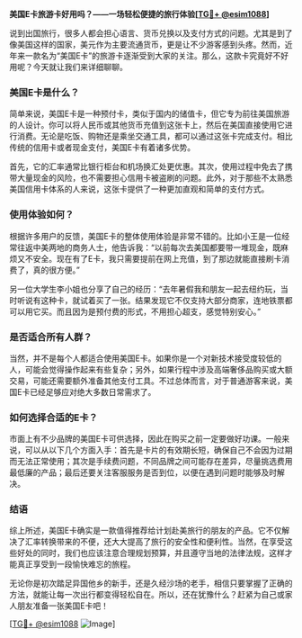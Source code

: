 **美国E卡旅游卡好用吗？——一场轻松便捷的旅行体验[[TG💪+ @esim1088](https://t.me/s/esim1088)]**

说到出国旅行，很多人都会担心语言、货币兑换以及支付方式的问题。尤其是到了像美国这样的国家，美元作为主要流通货币，更是让不少游客感到头疼。然而，近年来一款名为“美国E卡”的旅游卡逐渐受到大家的关注。那么，这款卡究竟好不好用呢？今天就让我们来详细聊聊。

### 美国E卡是什么？

简单来说，美国E卡是一种预付卡，类似于国内的储值卡，但它专为前往美国旅游的人设计。你可以将人民币或其他货币充值到这张卡上，然后在美国直接使用它进行消费。无论是吃饭、购物还是乘坐交通工具，都可以通过这张卡完成支付。相比传统的信用卡或者现金支付，美国E卡有着诸多优势。

首先，它的汇率通常比银行柜台和机场换汇处更优惠。其次，使用过程中免去了携带大量现金的风险，也不需要担心信用卡被盗刷的问题。此外，对于那些不太熟悉美国信用卡体系的人来说，这张卡提供了一种更加直观和简单的支付方式。

### 使用体验如何？

根据许多用户的反馈，美国E卡的整体使用体验是非常不错的。比如小王是一位经常往返中美两地的商务人士，他告诉我：“以前每次去美国都要带一堆现金，既麻烦又不安全。现在有了E卡，我只需要提前在网上充值，到了那边就能直接刷卡消费了，真的很方便。”

另一位大学生李小姐也分享了自己的经历：“去年暑假我和朋友一起去纽约玩，当时听说有这种卡，就试着买了一张。结果发现它不仅支持大部分商家，连地铁票都可以用它买。而且因为是预付费的形式，不用担心超支，感觉特别安心。”

### 是否适合所有人群？

当然，并不是每个人都适合使用美国E卡。如果你是一个对新技术接受度较低的人，可能会觉得操作起来有些复杂；另外，如果行程中涉及高端奢侈品购买或大额交易，可能还需要额外准备其他支付工具。不过总体而言，对于普通游客来说，美国E卡已经足够应对绝大多数日常需求了。

### 如何选择合适的E卡？

市面上有不少品牌的美国E卡可供选择，因此在购买之前一定要做好功课。一般来说，可以从以下几个方面入手：首先是卡片的有效期长短，确保自己不会因为过期而无法正常使用；其次是手续费问题，不同品牌之间可能存在差异，尽量挑选费用最低廉的产品；最后还要关注客服服务是否到位，以便在遇到问题时能够及时解决。

### 结语

综上所述，美国E卡确实是一款值得推荐给计划赴美旅行的朋友的产品。它不仅解决了汇率转换带来的不便，还大大提高了旅行的安全性和便利性。当然，在享受这些好处的同时，我们也应该注意合理规划预算，并且遵守当地的法律法规，这样才能真正享受到一段愉快难忘的旅程。

无论你是初次踏足异国他乡的新手，还是久经沙场的老手，相信只要掌握了正确的方法，就能让每一次出行都变得轻松自在。所以，还在犹豫什么？赶紧为自己或家人朋友准备一张美国E卡吧！

[[TG💪+ @esim1088](https://t.me/s/esim1088) ![Image](https://i.postimg.cc/4NQfJmqS/Snipaste-2025-05-13-00-14-12.png)]